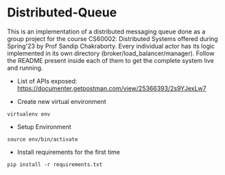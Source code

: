 # Distributed-Queue

This is an implementation of a distributed messaging queue done as a group project for the course CS60002: Distributed Systems offered during Spring'23 by Prof Sandip Chakraborty. Every individual actor has its logic implemented in its own directory (broker/load_balancer/manager). Follow the README present inside each of them to get the complete system live and running.

- List of APIs exposed: https://documenter.getpostman.com/view/25366393/2s9YJexLw7

- Create new virtual environment
```
virtualenv env
```

- Setup Environment
```
source env/bin/activate
```

- Install requirements for the first time
```
pip install -r requirements.txt
```
